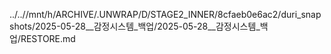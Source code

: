 ../..//mnt/h/ARCHIVE/.UNWRAP/D/STAGE2_INNER/8cfaeb0e6ac2/duri_snapshots/2025-05-28__감정시스템_백업/2025-05-28__감정시스템_백업/RESTORE.md